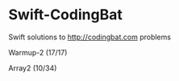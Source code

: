 # Swift-CodingBat
Swift solutions to http://codingbat.com problems

Warmup-2 (17/17)

Array2 (10/34)
